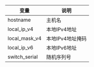  | 变量 | 说明 |     
 | - |- |       
 | hostname | 主机名 |      
 | local_ip_v4 | 本地IPv4地址 |      
 | local_mask_v4 | 本地IPv4地址掩码 |      
 | local_ip_v6 | 本地IPv6地址 |      
 | switch_serial | 随机序列号 |  
